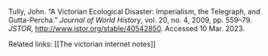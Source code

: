 Tully, John. “A Victorian Ecological Disaster: Imperialism, the Telegraph, and Gutta-Percha.” _Journal of World History_, vol. 20, no. 4, 2009, pp. 559–79. _JSTOR_, http://www.jstor.org/stable/40542850. Accessed 10 Mar. 2023. 

Related links: [[The victorian internet notes]] 